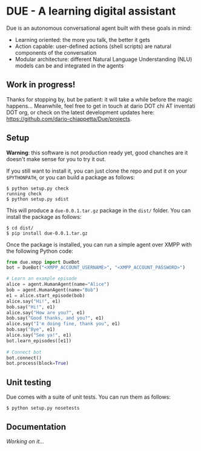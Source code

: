 # DUE - A learning digital assistant

Due is an autonomous conversational agent built with these goals in mind:

* Learning oriented: the more you talk, the better it gets
* Action capable: user-defined actions (shell scripts) are natural components of the conversation
* Modular architecture: different Natural Language Understanding (NLU) models can be and integrated in the agents

## Work in progress!
Thanks for stopping by, but be patient: it will take a while before the magic happens... Meanwhile, feel free to get in touch at dario DOT chi AT inventati DOT org, or check on the latest development updates here: https://github.com/dario-chiappetta/Due/projects.

## Setup
**Warning**: this software is not production ready yet, good chanches are it doesn't make sense for you to try it out.

If you still want to install it, you can just clone the repo and put it on your `$PYTHONPATH`, or you can build a package as follows:

    $ python setup.py check
    running check
    $ python setup.py sdist

This will produce a `due-0.0.1.tar.gz` package in the `dist/` folder. You can install the package as follows:

    $ cd dist/
    $ pip install due-0.0.1.tar.gz

Once the package is installed, you can run a simple agent over XMPP with the following Python code:

```python
from due.xmpp import DueBot
bot = DueBot("<XMPP_ACCOUNT_USERNAME>", "<XMPP_ACCOUNT_PASSWORD>")

# Learn an example episode
alice = agent.HumanAgent(name="Alice")
bob = agent.HumanAgent(name="Bob")
e1 = alice.start_episode(bob)
alice.say("Hi!", e1)
bob.say("Hi!", e1)
alice.say("How are you?", e1)
bob.say("Good thanks, and you?", e1)
alice.say("I'm doing fine, thank you", e1)
bob.say("Bye", e1)
alice.say("See ya!", e1)
bot.learn_episodes([e1])
    
# Connect bot
bot.connect()
bot.process(block=True)
```

## Unit testing
Due comes with a suite of unit tests. You can run them as follows:

    $ python setup.py nosetests

## Documentation
*Working on it...*
